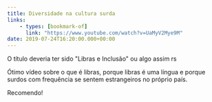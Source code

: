 ```yaml
---
title: Diversidade na cultura surda
links:
    - types: [bookmark-of]
      link: "https://www.youtube.com/watch?v=UaMyV2Mye9M"
date: 2019-07-24T16:20:00.000+00:00
---
```


O título deveria ter sido "Libras e Inclusão" ou algo assim rs

Ótimo vídeo sobre o que é libras, porque libras é uma língua e porque surdos com frequência se sentem estrangeiros no próprio país.

Recomendo!
